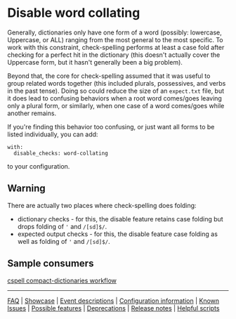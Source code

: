 # Disable word collating

Generally, dictionaries only have one form of a word (possibly: lowercase, Uppercase, or ALL) ranging from the most general to the most specific. To work with this constraint, check-spelling performs at least a case fold after checking for a perfect hit in the dictionary (this doesn't actually cover the Uppercase form, but it hasn't generally been a big problem).

Beyond that, the core for check-spelling assumed that it was useful to group related words together (this included plurals, possessives, and verbs in the past tense). Doing so could reduce the size of an `expect.txt` file, but it does lead to confusing behaviors when a root word comes/goes leaving only a plural form, or similarly, when one case of a word comes/goes while another remains.

If you're finding this behavior too confusing, or just want all forms to be listed individually, you can add:

```workflow
with:
  disable_checks: word-collating
```

to your configuration.

## Warning

There are actually two places where check-spelling does folding:

- dictionary checks - for this, the disable feature retains case folding but drops folding of `'` and `/[sd]$/`.
- expected output checks - for this, the disable feature case folding as well as folding of `'` and `/[sd]$/`.

## Sample consumers

[cspell compact-dictionaries workflow](https://github.com/check-spelling/cspell-dicts/commit/2a5b8bb057f4580749933060b29c466e92c93400#diff-f38bd48888fa3290eb90897dc1e21411b2bcf12a6538cd72bb583e7608787698R88)

---
[FAQ](FAQ.md) | [Showcase](Showcase.md) | [Event descriptions](Event-descriptions.md) | [Configuration information](Configuration-information.md) | [Known Issues](Known-Issues.md) | [Possible features](Possible-features.md) | [Deprecations](Deprecations.md) | [Release notes](Release-notes.md) | [Helpful scripts](Helpful-scripts.md)
